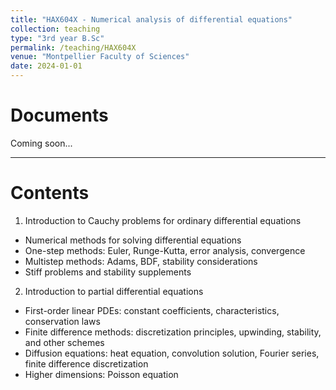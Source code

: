 ```yaml
---
title: "HAX604X - Numerical analysis of differential equations"
collection: teaching
type: "3rd year B.Sc"
permalink: /teaching/HAX604X
venue: "Montpellier Faculty of Sciences"
date: 2024-01-01
---
```


Documents
======

Coming soon...

***

Contents
======

1) Introduction to Cauchy problems for ordinary differential equations
- Numerical methods for solving differential equations
- One-step methods: Euler, Runge-Kutta, error analysis, convergence
- Multistep methods: Adams, BDF, stability considerations
- Stiff problems and stability supplements

2) Introduction to partial differential equations
- First-order linear PDEs: constant coefficients, characteristics, conservation laws
- Finite difference methods: discretization principles, upwinding, stability, and other schemes
- Diffusion equations: heat equation, convolution solution, Fourier series, finite difference discretization
- Higher dimensions: Poisson equation



